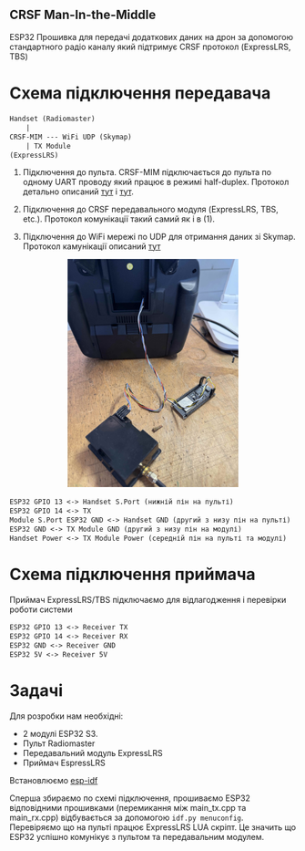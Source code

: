 ## CRSF Man-In-the-Middle

ESP32 Прошивка для передачі додаткових даних на дрон за допомогою стандартного
радіо каналу який підтримує CRSF протокол (ExpressLRS, TBS)

# Схема підключення передавача #

``` 
Handset (Radiomaster) 
    | 
CRSF-MIM --- WiFi UDP (Skymap) 
    | TX Module
(ExpressLRS)
```

1. Підключення до пульта. CRSF-MIM підключається до пульта по одному UART
   проводу який працює в режимі half-duplex. Протокол детально описаний
[тут](https://github.com/crsf-wg/crsf/wiki) і
[тут](https://github.com/tbs-fpv/tbs-crsf-spec/blob/main/crsf.md).

2. Підключення до CRSF передавального модуля (ExpressLRS, TBS, etc.). Протокол
   комунікації такий самий як і в (1).

3. Підключення до WiFi мережі по UDP для отримання даних зі Skymap. Протокол
   камунікації описаний
[тут](https://gist.github.com/pistolero/2cdde9c985cec415aeb39e89b340cc84)

<p align="center">
    <img src="tx-connection.jpg" alt="Для ілюстрації фото підключеного модуля" width="300">
</p>

``` 
ESP32 GPIO 13 <-> Handset S.Port (нижній пін на пульті) 
ESP32 GPIO 14 <-> TX
Module S.Port ESP32 GND <-> Handset GND (другий з низу пін на пульті) 
ESP32 GND <-> TX Module GND (другий з низу пін на модулі) 
Handset Power <-> TX Module Power (середній пін на пульті та модулі)
```

# Схема підключення приймача #

Приймач ExpressLRS/TBS підключаємо для відлагодження і перевірки роботи системи

``` 
ESP32 GPIO 13 <-> Receiver TX 
ESP32 GPIO 14 <-> Receiver RX 
ESP32 GND <-> Receiver GND 
ESP32 5V <-> Receiver 5V
```

# Задачі #

Для розробки нам необхідні:

* 2 модулі ESP32 S3.
* Пульт Radiomaster
* Передавальний модуль ExpressLRS 
* Приймач EspressLRS

Встановлюємо [esp-idf](https://idf.espressif.com/)

Сперша збираємо по схемі підключення, прошиваємо ESP32 відповідними прошивками
(перемикання між main_tx.cpp та main_rx.cpp) відбувається за допомогою `idf.py
menuconfig`. Перевіряємо що на пульті працює ExpressLRS LUA скріпт. Це значить
що ESP32 успішно комунікує з пультом та передавальним модулем.
